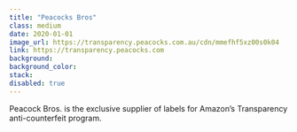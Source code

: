 ```yaml
---
title: "Peacocks Bros"
class: medium
date: 2020-01-01
image_url: https://transparency.peacocks.com.au/cdn/mmefhf5xz00s0k04
link: https://transparency.peacocks.com
background:
background_color:
stack:
disabled: true
---
```


Peacock Bros. is the exclusive supplier of labels for Amazon’s Transparency anti-counterfeit program.

